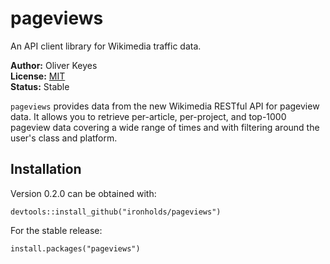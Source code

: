 # pageviews
An API client library for Wikimedia traffic data.

__Author:__ Oliver Keyes<br/>
__License:__ [MIT](http://opensource.org/licenses/MIT)<br/>
__Status:__ Stable

`pageviews` provides data from the new Wikimedia RESTful API for pageview data. It allows you to retrieve per-article, per-project, and top-1000 pageview data covering a wide range of times and with filtering around the user's class and platform.

## Installation
Version 0.2.0 can be obtained with:

    devtools::install_github("ironholds/pageviews")
    
For the stable release:

    install.packages("pageviews")
